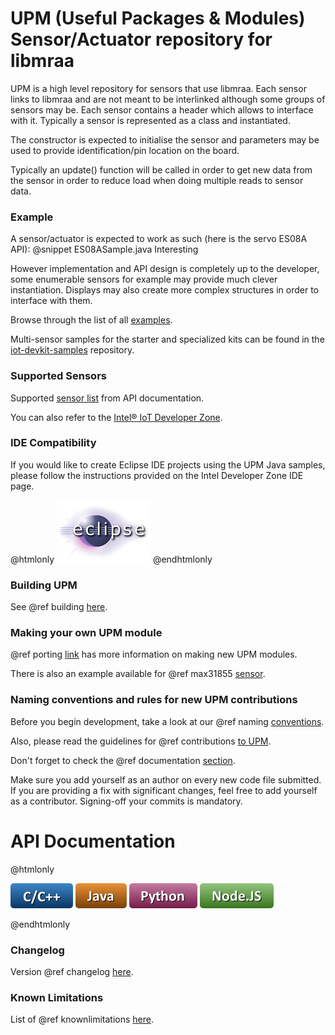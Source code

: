 UPM (Useful Packages & Modules) Sensor/Actuator repository for libmraa
==============

UPM is a high level repository for sensors that use libmraa. Each sensor links
to libmraa and are not meant to be interlinked although some groups of sensors
may be. Each sensor contains a header which allows to interface with it.
Typically a sensor is represented as a class and instantiated.

The constructor is expected to initialise the sensor and parameters may be used
to provide identification/pin location on the board.

Typically an update() function will be called in order to get new data from the
sensor in order to reduce load when doing multiple reads to sensor data.

### Example

A sensor/actuator is expected to work as such (here is the servo ES08A API):
@snippet ES08ASample.java Interesting

However implementation and API design is completely up to the developer, some
enumerable sensors for example may provide much clever instantiation. Displays
may also create more complex structures in order to interface with them.

Browse through the list of all [examples](https://github.com/intel-iot-devkit/upm/tree/master/examples).

Multi-sensor samples for the starter and specialized kits can be found in the
[iot-devkit-samples](https://github.com/intel-iot-devkit/iot-devkit-samples) repository.

### Supported Sensors

Supported [sensor list](http://iotdk.intel.com/docs/master/upm/java/modules.html) from API documentation.

You can also refer to the [Intel® IoT Developer Zone](https://software.intel.com/iot/sensors).

### IDE Compatibility

If you would like to create Eclipse IDE projects using the UPM Java samples,
please follow the instructions provided on the Intel Developer Zone IDE page.

@htmlonly
<a href="https://software.intel.com/iot/software/ide"><img src="../docs/icons/eclipse.png"/></a>
@endhtmlonly

### Building UPM

See @ref building [here](docs/building.md).

### Making your own UPM module

@ref porting [link](docs/porting.md) has more information on making new UPM modules.

There is also an example available for @ref max31855 [sensor](docs/max31855.md).

### Naming conventions and rules for new UPM contributions

Before you begin development, take a look at our @ref naming [conventions](docs/naming.md).

Also, please read the guidelines for @ref contributions [to UPM](docs/contributions.md).

Don't forget to check the @ref documentation [section](docs/documentation.md).

Make sure you add yourself as an author on every new code file submitted.
If you are providing a fix with significant changes, feel free to add yourself
as a contributor. Signing-off your commits is mandatory.

API Documentation
==============

@htmlonly

<a href="http://iotdk.intel.com/docs/master/upm/modules.html"><img src="../docs/icons/c++.png"/></a>
<a href="http://iotdk.intel.com/docs/master/upm/java"><img src="../docs/icons/java.png"/></a>
<a href="http://iotdk.intel.com/docs/master/upm/python"><img src="../docs/icons/python.png"/></a>
<a href="http://iotdk.intel.com/docs/master/upm/node"><img src="../docs/icons/node.png"/></a>

@endhtmlonly

### Changelog
Version @ref changelog [here](docs/changelog.md).

### Known Limitations
List of @ref knownlimitations [here](docs/knownlimitations.md).
